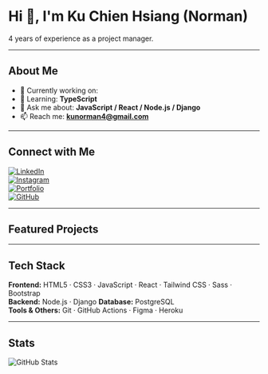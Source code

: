 
# Hi 👋, I'm Ku Chien Hsiang (Norman)

4 years of experience as a project manager.  


---

## About Me
- 🔭 Currently working on: 
- 🌱 Learning: **TypeScript**
- 💬 Ask me about: **JavaScript / React / Node.js / Django**
- 📫 Reach me: **kunorman4@gmail.com**

---

## Connect with Me
[![LinkedIn](https://img.shields.io/badge/LinkedIn-0A66C2?logo=linkedin&logoColor=white)](https://www.linkedin.com/in/norman-ku-dev/)  
[![Instagram](https://img.shields.io/badge/Instagram-E4405F?logo=instagram&logoColor=white)](https://instagram.com/kunorman)  
[![Portfolio](https://img.shields.io/badge/Portfolio-000000?logo=vercel&logoColor=white)](#)  
[![GitHub](https://img.shields.io/badge/GitHub-181717?logo=github&logoColor=white)](https://github.com/NormanKu)

---

## Featured Projects


---

## Tech Stack
**Frontend:** HTML5 · CSS3 · JavaScript · React · Tailwind CSS · Sass · Bootstrap  
**Backend:** Node.js · Django 
**Database:** PostgreSQL  
**Tools & Others:** Git · GitHub Actions · Figma · Heroku 

---

## Stats
![GitHub Stats](https://github-readme-stats.vercel.app/api?username=NormanKu&show_icons=true&hide_title=true)
